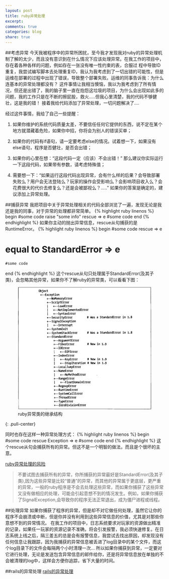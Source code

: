 ```yaml
---
layout: post
title: ruby异常处理
excerpt:
comments: true
categories: blog
share: true
---
```


##考虑异常
今天我被程序中的异常所困扰，至今我才发现我对ruby的异常处理机制了解的太少，而且没有意识到在什么情况下应该处理异常。在我工作的项目中，存在着各种各样的问题，例如存在一张没有唯一性约束的表，合服过
程中导致ID重复，我尝试编写脚本去处理重复ID，我认为我考虑到了一切出错的可能性，但是运维在部署的过程中出现了错误，导致整个部署失败。运维的同事告诉我：为什么连基本的异常处理都没有？
这件事情让我相当懊恼，我以为我考虑到了所有情况，但还是出错了，我的脑子里一直在抱怨这垃圾的项目，为什么会出现如此多的问题，我的工作只是在不断的擦屁股，救火.....但我心里清楚，我的代码不够健壮，这是我的错！
接着我给代码添加了异常处理，一切问题解决了....

经过这件事情，我给了自己一些提醒：

1. 如果你维护的系统代码质量太差，不要信任任何它提供的东西，说不定在某个地方就潜藏着危险，如果你中招，你将会为别人的错误买单；

2. 如果你的代码有if语句，请一定要考虑else的情况。试着想一下，如果没有else语句，程序是否健壮，是否会出错；

3. 如果你的心里在想：“这段代码一定（应该）不会出错！” 那么建议你实际运行一下这段代码，如果带有参数，请考虑特殊值；

4. 需要想一下：“如果运行这段代码出现异常，会有什么样的后果？会导致部署失败么？用户会无法登陆么？玩家的操作会受影响么？会影响项目收入么？会花费很大的代价去修复么？还是会被鄙视么？.....”
如果你的答案是确定的，建议添加上异常处理。

##捕获异常
我把项目中关于异常处理相关的代码全部浏览了一遍，发现无论是我还是我的同事，对于异常的处理都非常简单。
{% highlight ruby linenos %}
begin
    #some code
    raise "some info"
rescue => e
    #some code
end
{% endhighlight %}
如果你主动的抛出异常信息，rescue从句捕获的是RuntimeError。
{% highlight ruby linenos %}
begin
    #some code
rescue => e
# equal to StandardError => e
    #some code
end
{% endhighlight %}
这个rescue从句只处理属于StandardError(及其子类)，会忽略其他异常，如果你不了解ruby的异常类，可以看看下图：
<figure>
    <img src="/images/ruby-exception-class.png">
    <figcaption>ruby异常类的继承结构</figcaption>
</figure>
{: .pull-center}

同时也存在这样一种异常处理方式：
{% highlight ruby linenos %}
begin
    #some code
rescue Exception => e
    #some code
end
{% endhighlight %}
这个rescue从句会捕获所有的异常。但这不是一个明智的做法，而且是个很坏的主意。

[ruby异常处理的风险](http://www.mikeperham.com/2012/03/03/the-perils-of-rescue-exception/)

> 不要试图去捕获所有的异常，你所捕获的异常最好是StandardError(及其子类),因为这些异常是比较“普通”的异常，而其他的异常属于更底层，更严重的异常，一般的ruby程序是不会去处理这些异常，而如果你捕获了这些异常又没有做相应的处理，可能会引起意想不到的情况发生。例如，如果你捕获了SignalException,会导致你的程序无法正常退出，成为僵尸进程或线程。


##处理异常
如果你捕获了程序的异常，但是却不对它做任何处理，虽然它让你的程序不会崩溃或中断，但是你并没有利用到这些异常信息的价值，尤其是对那些你意想不到的异常情况。
在我工作的项目中，日志系统要求对玩家的资源做出精准的记录，如果任一玩家的资源记录不准确，将会引发报警，我必须快速修复。在日志系统上线之后，隔三差五的总是会有报警信息，我尝试去找出原因，却发现没有任何信息让我跟踪，因为我捕获的异常信息被丢进了log目录中的某个文件，而这个log目录下的文件会每隔两个小时清理一次...
所以如果你捕获到异常，一定要对它进行处理，无论是发送包含异常信息的邮件给你，还是将异常信息放在单独的不会被清理的log中，这样会方便你追踪，省下大量的时间。


##rails的异常处理
[rails的异常处理](http://monkeyandcrow.com/blog/reading_rails_handling_exceptions/)